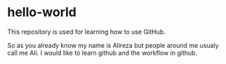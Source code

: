 # hello-world
This repository is used for learning how to use GitHub.

So as you already know my name is Alireza but people around me usualy call me Ali.
I would like to learn github and the workflow in github.

